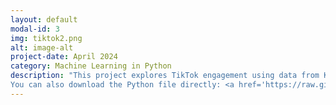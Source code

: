 ```yaml
---
layout: default
modal-id: 3
img: tiktok2.png
alt: image-alt
project-date: April 2024
category: Machine Learning in Python
description: "This project explores TikTok engagement using data from Kaggle, motivated by the TikTok ban signed by President Biden. Our EDA involves examining the dataset structure, and focuses on certain variables within the dataset. Feature selection and transformation were crucial steps, particularly for logistic regression, where multicollinearity among the features was addressed by excluding certain variables, like video_like_count. Principal Component Analysis (PCA) was attempted for dimensionality reduction, even though the dataset's low dimensionality made it less effective. For clustering, we applied the k-means algorithm, with the number of clusters determined by identifying an elbow point in the plot of within-cluster sum of squares. In this case, three clusters were chosen, and the data was visualized to show the distribution of videos based on engagement metrics. Finally, we suggested areas for further research, including optimizing models with hyperparameters and experimenting with different feature selections for the k-means analysis. Explore the detailed findings and analysis through Binder, which will open the python file in an executable Juypter notebook (this may take some time to build): <a href='https://mybinder.org/v2/gh/lhkim6065/lhkim6065.github.io.git/HEAD?labpath=Python%2FModeling+Project.ipynb' target='_blank'>TikTok </a>
You can also download the Python file directly: <a href='https://raw.githubusercontent.com/lhkim6065/lhkim6065.github.io/main/Python/Modeling%20Project.ipynb' target='_blank' download>Download</a>"
---
```

